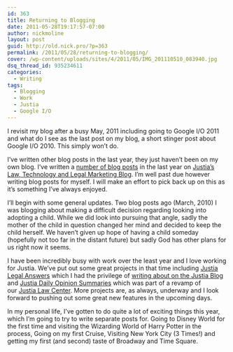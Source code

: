 ```yaml
---
id: 363
title: Returning to Blogging
date: 2011-05-28T19:17:57-07:00
author: nickmoline
layout: post
guid: http://old.nick.pro/?p=363
permalink: /2011/05/28/returning-to-blogging/
cover: /wp-content/uploads/sites/4/2011/05/IMG_201110510_083940.jpg
dsq_thread_id: 935234611
categories:
  - Writing
tags:
  - Blogging
  - Work
  - Justia
  - Google I/O
---
```

I revisit my blog after a busy May, 2011 including going to Google I/O 2011 and what do I see as the last post on my blog, a short stinger post about Google I/O 2010. This simply won&#8217;t do.
<!--more-->

I&#8217;ve written other blog posts in the last year, they just haven&#8217;t been on my own blog. I&#8217;ve written a [number of blog posts](http://onward.justia.com/author/nickmoline/) in the last year on [Justia&#8217;s Law, Technology and Legal Marketing Blog](http://onward.justia.com/). I&#8217;m well past due however writing blog posts for myself. I will make an effort to pick back up on this as it&#8217;s something I&#8217;ve always enjoyed.

I&#8217;ll begin with some general updates. Two blog posts ago (March, 2010) I was blogging about making a difficult decision regarding looking into adopting a child. While we did look into pursuing that angle, sadly the mother of the child in question changed her mind and decided to keep the child herself. We haven&#8217;t given up hope of having a child someday (hopefully not too far in the distant future) but sadly God has other plans for us right now it seems.

I have been incredibly busy with work over the least year and I love working for Justia. We&#8217;ve put out some great projects in that time including [Justia Legal Answers](http://answers.justia.com/) which I had the privilege of [writing about on the Justia Blog](http://onward.justia.com/2010/11/09/announcing-justia-answers/) and [Justia Daily Opinion Summaries](http://onward.justia.com/2011/04/19/announcing-justia-daily-opinion-summaries/) which was part of a revamp of our [Justia Law Center](http://law.justia.com/). More projects are, as always, underway and I look forward to pushing out some great new features in the upcoming days.

In my personal life, I&#8217;ve gotten to do quite a lot of exciting things this year, which I&#8217;m going to try to write separate posts for. Going to Disney World for the first time and visiting the Wizarding World of Harry Potter in the process, Going on my first Cruise, Visiting New York City (3 Times!) and getting my first (and second) taste of Broadway and Time Square.